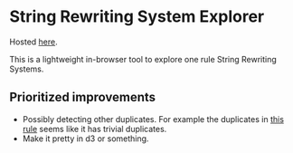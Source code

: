 # String Rewriting System Explorer

Hosted [here](https://seanwentzel.github.io/srs-explorer/).

This is a lightweight in-browser tool to explore one rule String Rewriting Systems.

## Prioritized improvements

- Possibly detecting other duplicates. For example the duplicates in [this rule](https://seanwentzel.github.io/srs-explorer/?start_string=11000&in_string=100&out_string=00110) seems like it has trivial duplicates.
- Make it pretty in d3 or something.
